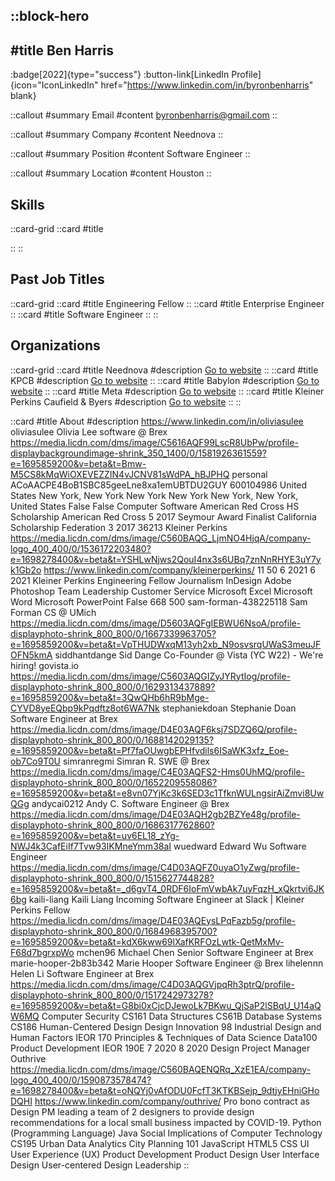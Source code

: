 ::block-hero
---
#title
Ben Harris
---

:badge[2022]{type="success"}
:button-link[LinkedIn Profile]{icon="IconLinkedIn" href="https://www.linkedin.com/in/byronbenharris" blank}

::callout
#summary
Email
#content
byronbenharris@gmail.com
::

::callout
#summary
Company
#content
Neednova
::

::callout
#summary
Position
#content
Software Engineer
::

::callout
#summary
Location
#content
Houston
::

## Skills
::card-grid
::card
#title

::
::

## Past Job Titles
::card-grid
::card
#title
Engineering Fellow
::
::card
#title
Enterprise Engineer
::
::card
#title
Software Engineer
::
::

## Organizations
::card-grid
::card
#title
Neednova
#description
[Go to website](neednova.com)
::
::card
#title
KPCB
#description
[Go to website](kleinerperkins.com)
::
::card
#title
Babylon
#description
[Go to website](babylonmicrofarms.com)
::
::card
#title
Meta
#description
[Go to website](meta.com)
::
::card
#title
Kleiner Perkins Caufield & Byers
#description
[Go to website](kpcb.com)
::
::

::card
#title
About
#description
https://www.linkedin.com/in/oliviasulee oliviasulee Olivia Lee software @ Brex https://media.licdn.com/dms/image/C5616AQF99LscR8UbPw/profile-displaybackgroundimage-shrink_350_1400/0/1581926361559?e=1695859200&v=beta&t=Bmw-M5CS8kMqWiOXEVEZZIN4vJCNV81sWdPA_hBJPHQ personal ACoAACPE4BoB1SBC85geeLne8xa1emUBTDU2GUY 600104986 United States New York, New York New York New York New York, New York, United States False False Computer Software American Red Cross HS Scholarship American Red Cross 5 2017 Seymour Award Finalist California Scholarship Federation 3 2017 36213 Kleiner Perkins https://media.licdn.com/dms/image/C560BAQG_LjmNO4HjqA/company-logo_400_400/0/1536172203480?e=1698278400&v=beta&t=YSHLwNjws2QouI4nx3s6UBq7znNnRHYE3uY7yk1Gb2o https://www.linkedin.com/company/kleinerperkins/ 11 50 6 2021 6 2021 Kleiner Perkins Engineering Fellow Journalism InDesign Adobe Photoshop Team Leadership Customer Service Microsoft Excel Microsoft Word Microsoft PowerPoint False 668 500 sam-forman-438225118 Sam Forman CS @ UMich https://media.licdn.com/dms/image/D5603AQFgIEBWU6NsoA/profile-displayphoto-shrink_800_800/0/1667339963705?e=1695859200&v=beta&t=VpTHUDWxqM13yh2xb_N9osvsrqUWaS3meuJFOFN5kmA siddhantdange Sid Dange Co-Founder @ Vista (YC W22) - We're hiring! govista.io https://media.licdn.com/dms/image/C5603AQGIZyJYRytIog/profile-displayphoto-shrink_800_800/0/1629313437889?e=1695859200&v=beta&t=3QwQHb6hR9bMge-CYVD8yeEQbp9kPqdftz8ot6WA7Nk stephaniekdoan Stephanie Doan Software Engineer at Brex https://media.licdn.com/dms/image/D4E03AQF6ksj7SDZQ6Q/profile-displayphoto-shrink_800_800/0/1688142029135?e=1695859200&v=beta&t=Pf7faOUwgbEPHfvdils6ISaWK3xfz_Eoe-ob7Co9T0U simranregmi Simran R. SWE @ Brex https://media.licdn.com/dms/image/C4E03AQFS2-Hms0UhMQ/profile-displayphoto-shrink_800_800/0/1652209558086?e=1695859200&v=beta&t=e8vn07YjKc3k6SED3c1TfknWULngsirAiZmvi8UwQGg andycai0212 Andy C. Software Engineer @ Brex https://media.licdn.com/dms/image/D4E03AQH2gb2BZYe48g/profile-displayphoto-shrink_800_800/0/1686317762860?e=1695859200&v=beta&t=uv6EL18_zYg-NWJ4k3CafEiIf7Tvw93IKMneYmm38aI wuedward Edward Wu Software Engineer https://media.licdn.com/dms/image/C4D03AQFZ0uyaO1yZwg/profile-displayphoto-shrink_800_800/0/1515627744828?e=1695859200&v=beta&t=_d6gvT4_0RDF6IoFmVwbAk7uyFqzH_xQkrtvi6JK6bg kaili-liang Kaili Liang Incoming Software Engineer at Slack | Kleiner Perkins Fellow https://media.licdn.com/dms/image/D4E03AQEysLPqFazb5g/profile-displayphoto-shrink_800_800/0/1684968395700?e=1695859200&v=beta&t=kdX6kww69lXafKRFOzLwtk-QetMxMv-F68d7bgrxpWo mchen96 Michael Chen Senior Software Engineer at Brex marie-hooper-2b83b342 Marie Hooper Software Engineer @ Brex lihelennn Helen Li Software Engineer at Brex https://media.licdn.com/dms/image/C4D03AQGVjpqRh3ptrQ/profile-displayphoto-shrink_800_800/0/1517242973278?e=1695859200&v=beta&t=G8bi0xCjcDJewoLk7BKwu_QjSaP2lSBqU_U14aQW6MQ Computer Security CS161 Data Structures CS61B Database Systems CS186 Human-Centered Design Design Innovation 98 Industrial Design and Human Factors IEOR 170 Principles & Techniques of Data Science Data100 Product Development IEOR 190E 7 2020 8 2020 Design Project Manager Outhrive https://media.licdn.com/dms/image/C560BAQENQRq_XzE1EA/company-logo_400_400/0/1590873578474?e=1698278400&v=beta&t=oNQYj0vAfODU0FcfT3KTKBSejp_9dtjyEHniGHoDQHI https://www.linkedin.com/company/outhrive/ Pro bono contract as Design PM leading a team of 2 designers to provide design recommendations for a local small business impacted by COVID-19. Python (Programming Language) Java Social Implications of Computer Technology CS195 Urban Data Analytics City Planning 101 JavaScript HTML5 CSS UI User Experience (UX) Product Development Product Design User Interface Design User-centered Design Leadership
::

